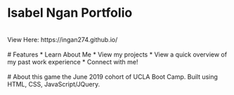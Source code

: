 # Isabel Ngan Portfolio
<br>
View Here: https://ingan274.github.io/
<br>
<br>
# Features
* Learn About Me
* View my projects
* View a quick overview of my past work experience
* Connect with me!
<br>
<br>
# About this game
the June 2019 cohort of UCLA Boot Camp. Built using HTML, CSS, JavaScript/JQuery.
